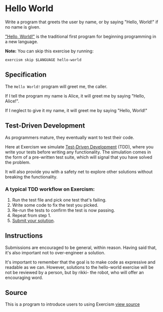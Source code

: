 # Hello World

Write a program that greets the user by name, or by saying "Hello, World!" if no
name is given.

["Hello, World!"](http://en.wikipedia.org/wiki/%22Hello,_world!%22_program) is
the traditional first program for beginning programming in a new language.

**Note:** You can skip this exercise by running:

    exercism skip $LANGUAGE hello-world

## Specification

The `Hello World!` program will greet me, the caller.

If I tell the program my name is Alice, it will greet me by saying "Hello, Alice!".

If I neglect to give it my name, it will greet me by saying "Hello, World!"

## Test-Driven Development

As programmers mature, they eventually want to test their code.

Here at Exercism we simulate
[Test-Driven Development](http://en.wikipedia.org/wiki/Test-driven_development)
(TDD), where you write your tests before writing any functionality. The
simulation comes in the form of a pre-written test suite, which will signal that
you have solved the problem.

It will also provide you with a safety net to explore other solutions without
breaking the functionality.

### A typical TDD workflow on Exercism:

1. Run the test file and pick one test that's failing.
2. Write some code to fix the test you picked.
3. Re-run the tests to confirm the test is now passing.
4. Repeat from step 1.
5. [Submit your solution](http://help.exercism.io/submitting-exercises.html).

## Instructions

Submissions are encouraged to be general, within reason. Having said that, it's
also important not to over-engineer a solution.

It's important to remember that the goal is to make code as expressive and
readable as we can. However, solutions to the hello-world exercise will be not
be reviewed by a person, but by rikki- the robot, who will offer an encouraging
word.

## Source

This is a program to introduce users to using Exercism
[view source](http://en.wikipedia.org/wiki/%22Hello,_world!%22_program)
